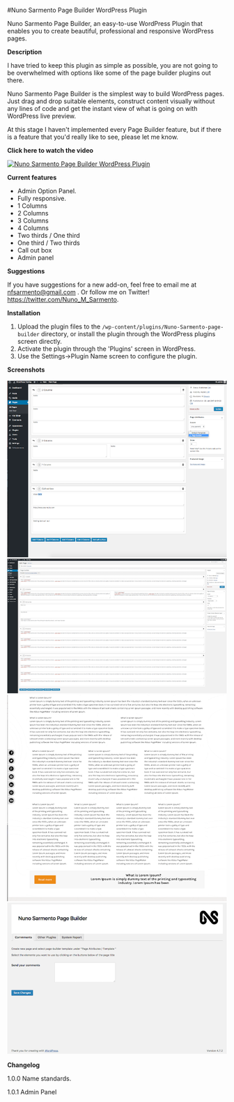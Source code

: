 #Nuno Sarmento Page Builder WordPress Plugin

Nuno Sarmento Page Builder, an easy-to-use WordPress Plugin that enables you to create beautiful, professional and responsive WordPress pages.



**Description**

I have tried to keep this plugin as simple as possible, you are not going to be overwhelmed with options like some of the page builder plugins out there.

Nuno Sarmento Page Builder is the simplest way to build WordPress pages. Just drag and drop suitable elements, construct content visually without any lines of code and get the instant view of what is going on with WordPress live preview.

At this stage I haven't implemented every Page Builder feature, but if there is a feature that you'd really like to see, please let me know.



**Click here to watch the video**

[![Nuno Sarmento Page Builder WordPress Plugin](https://i.ytimg.com/vi/dNhOnoQHDeA/1.jpg)](https://www.youtube.com/watch?v=dNhOnoQHDeA)




**Current features**

* Admin Option Panel.
* Fully responsive.
* 1 Columns
* 2 Columns
* 3 Columns
* 4 Columns
* Two thirds / One third
* One third / Two thirds
* Call out box
* Admin panel



**Suggestions**


If you have suggestions for a new add-on, feel free to email me at nfsarmento@gmail.com .
Or follow me on Twitter!
https://twitter.com/Nuno_M_Sarmento.




**Installation**

1. Upload the plugin files to the `/wp-content/plugins/Nuno-Sarmento-page-builder` directory, or install the plugin through the WordPress plugins screen directly.
2. Activate the plugin through the 'Plugins' screen in WordPress.
3. Use the Settings->Plugin Name screen to configure the plugin.



**Screenshots**


![Page Builder](https://github.com/nfsarmento/nuno-sarmento-page-builder/blob/master/assets/images/screenshot-1.png "Optional title")
![Page Builder elements](https://github.com/nfsarmento/nuno-sarmento-page-builder/blob/master/assets/images/screenshot-2.png "Optional title")
![Page Builder layout](https://github.com/nfsarmento/nuno-sarmento-page-builder/blob/master/assets/images/screenshot-3.png "Optional title")
![Page Builder admin panel](https://github.com/nfsarmento/nuno-sarmento-page-builder/blob/master/assets/images/screenshot-4.png "Optional title")



**Changelog**

1.0.0
Name standards.

1.0.1
Admin Panel
